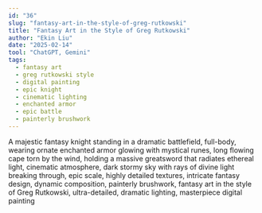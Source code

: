 ```yaml
---
id: "36"
slug: "fantasy-art-in-the-style-of-greg-rutkowski"
title: "Fantasy Art in the Style of Greg Rutkowski"
author: "Ekin Liu"
date: "2025-02-14"
tool: "ChatGPT, Gemini"
tags:
  - fantasy art
  - greg rutkowski style
  - digital painting
  - epic knight
  - cinematic lighting
  - enchanted armor
  - epic battle
  - painterly brushwork
---
```


A majestic fantasy knight standing in a dramatic battlefield, full-body, wearing ornate enchanted armor glowing with mystical runes, long flowing cape torn by the wind, holding a massive greatsword that radiates ethereal light, cinematic atmosphere, dark stormy sky with rays of divine light breaking through, epic scale, highly detailed textures, intricate fantasy design, dynamic composition, painterly brushwork, fantasy art in the style of Greg Rutkowski, ultra-detailed, dramatic lighting, masterpiece digital painting
